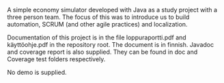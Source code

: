 A simple economy simulator developed with Java as a study project with a three person team.
The focus of this was to introduce us to build automation, SCRUM (and other agile practices) and localization.

Documentation of this project is in the file loppuraportti.pdf and käyttöohje.pdf in the repository root. The document is in finnish. Javadoc and coverage report is also supplied. They can be found in doc and Coverage test folders respectively.

No demo is supplied.
